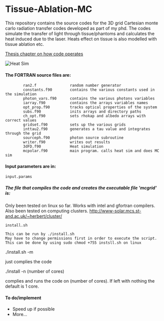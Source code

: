 #        Tissue-Ablation-MC

This repository contains the source codes for the 3D grid Cartesian monte carlo radiation transfer codes developed as part of my phd.
The codes simulate the transfer of light through tissue/phantoms and calculates the heat induced due to the laser. Heats effect on tissue is also modelled with tissue ablation etc.

[Thesis chapter on how code operates](https://github.com/lewisfish/Tissue-Ablation-MC/blob/master/chapter-finished.pdf)


![Heat Sim](https://github.com/lewisfish/Tissue-Ablation-MC/raw/master/Heat_3D.gif)


#### The FORTRAN source files are:
            
            ran2.f               random number generator
            constants.f90        contains the various constants used in the simulation
            photon_vars.f90      contains the various photons variables
            iarray.f90           contains the arrays variables names
            opt_prop.f90         tracks optical properties of the system
            subs.f90             inits arrays and directory paths 
            ch_opt.f90           sets rhokap and albedo arrays with correct values
            gridset.f90          sets up the various grids
            inttau2.f90          generates a tau value and integrates through the grid
            sourceph.f90         photon source subroutine
            writer.f90           writes out results
            3dFD.f90             Heat simulation
            mcpolar.f90          main program. calls heat sim and does MC sim

#### Input parameters are in:

	input.params

##### The file that compiles the code and creates the executable file 'mcgrid' is:

   Only been tested on linux so far. Works with intel and gfortran compilers.
   Also been tested on computing clusters. http://www-solar.mcs.st-and.ac.uk/~herbert/cluster/
	
	install.sh
	
	This can be run by ./install.sh
	May have to change permissions first in order to execute the script.
	This can be done by using sudo chmod +755 instsll.sh on linux
  
  ./install.sh -m 
  
   just complies the code
  
  ./install -n (number of cores)
  
   complies and runs the code on (number of cores). If left with nothing the default is 1 core.

#### To do/implement
   
   - Speed up if possible
   - More...

